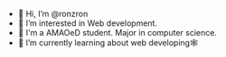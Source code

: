 - 👋 Hi, I’m @ronzron
- 👀 I’m interested in Web development.
- 🏫 I'm a AMAOeD student. Major in computer science.
- 🌱 I’m currently learning about web developing🕸️ 

<!---
ronzron/ronzron is a ✨ special ✨ repository because its `README.md` (this file) appears on your GitHub profile.
You can click the Preview link to take a look at your changes.
--->

